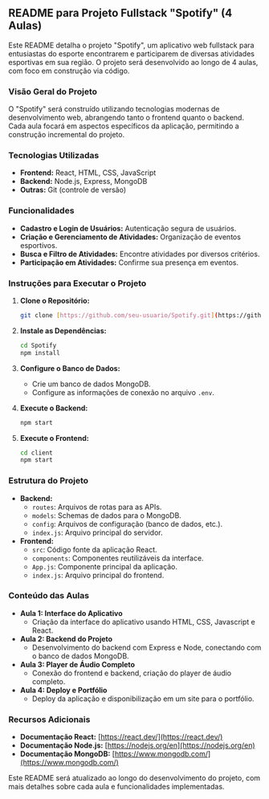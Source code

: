 ## README para Projeto Fullstack "Spotify" (4 Aulas)

Este README detalha o projeto "Spotify", um aplicativo web fullstack para entusiastas do esporte encontrarem e participarem de diversas atividades esportivas em sua região. O projeto será desenvolvido ao longo de 4 aulas, com foco em construção via código.

### Visão Geral do Projeto

O "Spotify" será construído utilizando tecnologias modernas de desenvolvimento web, abrangendo tanto o frontend quanto o backend. Cada aula focará em aspectos específicos da aplicação, permitindo a construção incremental do projeto.

### Tecnologias Utilizadas

  * **Frontend:** React, HTML, CSS, JavaScript
  * **Backend:** Node.js, Express, MongoDB
  * **Outras:** Git (controle de versão)

### Funcionalidades

  * **Cadastro e Login de Usuários:** Autenticação segura de usuários.
  * **Criação e Gerenciamento de Atividades:** Organização de eventos esportivos.
  * **Busca e Filtro de Atividades:** Encontre atividades por diversos critérios.
  * **Participação em Atividades:** Confirme sua presença em eventos.

### Instruções para Executar o Projeto

1.  **Clone o Repositório:**

    ```bash
    git clone [https://github.com/seu-usuario/Spotify.git](https://github.com/Ezhreal/Projeto-Spotify.git)
    ```

2.  **Instale as Dependências:**

    ```bash
    cd Spotify
    npm install
    ```

3.  **Configure o Banco de Dados:**

      * Crie um banco de dados MongoDB.
      * Configure as informações de conexão no arquivo `.env`.

4.  **Execute o Backend:**

    ```bash
    npm start
    ```

5.  **Execute o Frontend:**

    ```bash
    cd client
    npm start
    ```

### Estrutura do Projeto

  * **Backend:**
      * `routes`: Arquivos de rotas para as APIs.
      * `models`: Schemas de dados para o MongoDB.
      * `config`: Arquivos de configuração (banco de dados, etc.).
      * `index.js`: Arquivo principal do servidor.
  * **Frontend:**
      * `src`: Código fonte da aplicação React.
      * `components`: Componentes reutilizáveis da interface.
      * `App.js`: Componente principal da aplicação.
      * `index.js`: Arquivo principal do frontend.

### Conteúdo das Aulas

  * **Aula 1: Interface do Aplicativo**
      * Criação da interface do aplicativo usando HTML, CSS, Javascript e React.
  * **Aula 2: Backend do Projeto**
      * Desenvolvimento do backend com Express e Node, conectando com o banco de dados MongoDB.
  * **Aula 3: Player de Áudio Completo**
      * Conexão do frontend e backend, criação do player de áudio completo.
  * **Aula 4: Deploy e Portfólio**
      * Deploy da aplicação e disponibilização em um site para o portfólio.

### Recursos Adicionais

  * **Documentação React:** [https://react.dev/](https://react.dev/)
  * **Documentação Node.js:** [https://nodejs.org/en](https://nodejs.org/en)
  * **Documentação MongoDB:** [https://www.mongodb.com/](https://www.mongodb.com/)

Este README será atualizado ao longo do desenvolvimento do projeto, com mais detalhes sobre cada aula e funcionalidades implementadas.
